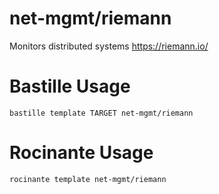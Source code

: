 # net-mgmt/riemann
Monitors distributed systems
https://riemann.io/

# Bastille Usage
```shell
bastille template TARGET net-mgmt/riemann
```

# Rocinante Usage
```shell
rocinante template net-mgmt/riemann
```
